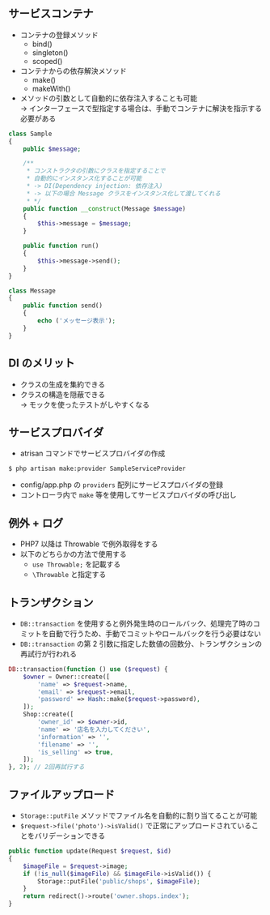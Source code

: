 ## サービスコンテナ

- コンテナの登録メソッド
  - bind()
  - singleton()
  - scoped()
- コンテナからの依存解決メソッド
  - make()
  - makeWith()
- メソッドの引数として自動的に依存注入することも可能  
  -> インターフェースで型指定する場合は、手動でコンテナに解決を指示する必要がある

```php
class Sample
{
    public $message;

    /**
     * コンストラクタの引数にクラスを指定することで
     * 自動的にインスタンス化することが可能
     * -> DI(Dependency injection: 依存注入)
     * -> 以下の場合 Message クラスをインスタンス化して渡してくれる
     * */
    public function __construct(Message $message)
    {
        $this->message = $message;
    }

    public function run()
    {
        $this->message->send();
    }
}

class Message
{
    public function send()
    {
        echo ('メッセージ表示');
    }
}
```

## DI のメリット

- クラスの生成を集約できる
- クラスの構造を隠蔽できる  
  -> モックを使ったテストがしやすくなる

## サービスプロバイダ

- atrisan コマンドでサービスプロバイダの作成

```
$ php artisan make:provider SampleServiceProvider
```

- config/app.php の `providers` 配列にサービスプロバイダの登録
- コントローラ内で `make` 等を使用してサービスプロバイダの呼び出し

## 例外 + ログ

- PHP7 以降は Throwable で例外取得をする
- 以下のどちらかの方法で使用する
  - `use Throwable;` を記載する
  - `\Throwable` と指定する

## トランザクション

- `DB::transaction` を使用すると例外発生時のロールバック、処理完了時のコミットを自動で行うため、手動でコミットやロールバックを行う必要はない
- `DB::transaction` の第 2 引数に指定した数値の回数分、トランザクションの再試行が行われる

```php
DB::transaction(function () use ($request) {
    $owner = Owner::create([
        'name' => $request->name,
        'email' => $request->email,
        'password' => Hash::make($request->password),
    ]);
    Shop::create([
        'owner_id' => $owner->id,
        'name' => '店名を入力してください',
        'information' => '',
        'filename' => '',
        'is_selling' => true,
    ]);
}, 2); // 2回再試行する
```

## ファイルアップロード

- `Storage::putFile` メソッドでファイル名を自動的に割り当てることが可能
- `$request->file('photo')->isValid()` で正常にアップロードされていることをバリデーションできる

```php
public function update(Request $request, $id)
{
    $imageFile = $request->image;
    if (!is_null($imageFile) && $imageFile->isValid()) {
        Storage::putFile('public/shops', $imageFile);
    }
    return redirect()->route('owner.shops.index');
}
```
